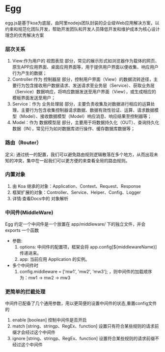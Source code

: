 # Egg
  egg.js是基于koa为底层，由阿里nodejs团队封装的企业级Web应用解决方案，以约束和规范化团队开发，帮助开发团队和开发人员降低开发和维护成本为核心设计理念的优秀解决方案

### 层次关系
1. View:作为用户的 视图表现 部分，常见的展示形式如浏览器作为载体的网页、原生APP应用界面、桌面应用界面等，用于提供用户界面以便收集、响应用户行为产生的数据；
2. Controller:作为 控制器层 部分，控制用户界面（View）的数据流转途径，主要行为包含接收用户数据请求、发送请求至业务层（Service）、获取业务层（Service）数据响应，将响应数据发送至用户界面（View），或生成相应的模板界面发送至用户；
3. Service：作为 业务处理层 部分，主要负责收集及对数据进行相应的运算处理，主要行为包含收集控制器请求数据、数据有效性验证、运算、请求数据模型（Model）、接收数据模型（Model）响应消息、响应结果至控制器等；
4. Model：作为 数据模型层 部分，主要用于将数据持久化（OUT）、查询持久化数据（IN），常见行为如对数据库进行操作、缓存数据库数据等；

### 路由（Router）
定义: 通过统一的配置，我们可以避免路由规则逻辑散落在多个地方，从而出现未知的冲突，集中在一起我们可以更方便的来查看全局的路由规则。

### 内置对象
1. 由 Koa 继承的对象：Application、Context、Request、Response
2. 框架扩展的对象：Controller、Service、Helper、Config、Logger
3. 详情:查看Docs中的 对象解析

###  中间件(MiddleWare)
 Egg 约定一个中间件是一个放置在 app/middleware/ 下的独立文件，并会 exports 一个函数
- 参数:
    1. options: 中间件的配置项，框架会将 app.config[${middlewareName}] 传递进来。
    2. app: 当前应用 Application 的实例。
- 多个中间件时
    1. config.middleware = ['mw1', 'mw2', 'mw3']; ，则中间件的加载顺序为：mw1 -> mw2 -> mw3


### 更简单的拦截处理
中间件已配备了几个通用参数，用以更简便的设置中间件的状态,重置config文件的
1.  enable [boolean] 控制中间件是否开启
2.  match [string、stringp、RegEx、function] 设置只有符合某些规则的请求前缀才会经过这个中间件
3. ignore [string、stringp、RegEx、function] 设置符合某些规则的请求前缀不经过这个中间件

